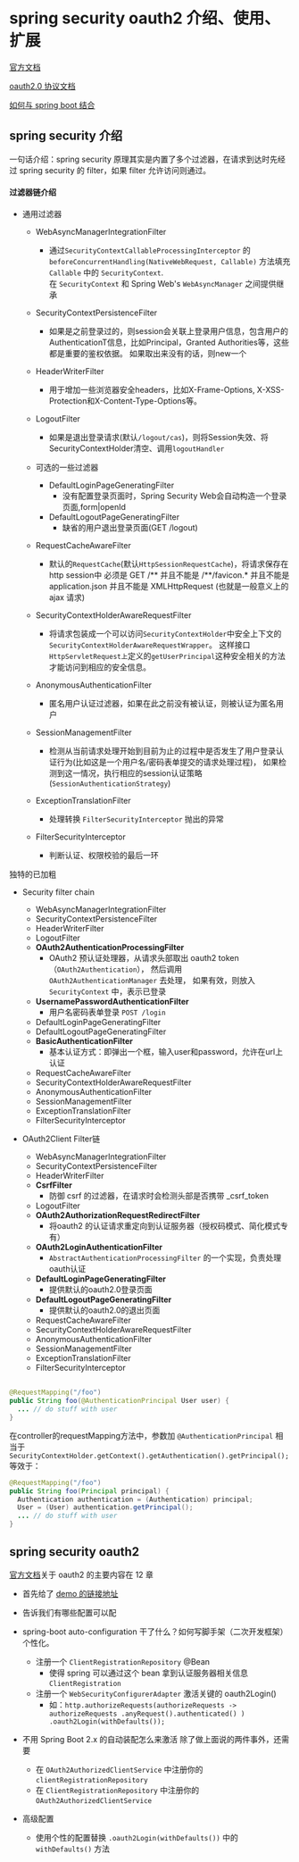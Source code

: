 # spring security oauth2 介绍、使用、扩展

[官方文档](https://docs.spring.io/spring-security/site/docs/5.2.1.RELEASE/reference/htmlsingle/#oauth2)

[oauth2.0 协议文档](https://tools.ietf.org/html/rfc6749)

[如何与 spring boot 结合](https://spring.io/guides/topicals/spring-security-architecture/)

## spring security 介绍

一句话介绍：spring security 原理其实是内置了多个过滤器，在请求到达时先经过 spring security 的 filter，如果 filter 允许访问则通过。

#### 过滤器链介绍
    
- 通用过滤器
    - WebAsyncManagerIntegrationFilter
        - 通过`SecurityContextCallableProcessingInterceptor` 的 
          `beforeConcurrentHandling(NativeWebRequest, Callable)` 方法填充 `Callable` 中的 `SecurityContext`.    
          在 `SecurityContext` 和 Spring Web's `WebAsyncManager` 之间提供继承
          
    - SecurityContextPersistenceFilter
        - 如果是之前登录过的，则session会关联上登录用户信息，包含用户的AuthenticationT信息，比如Principal，Granted Authorities等，这些都是重要的鉴权依据。
          如果取出来没有的话，则new一个
          
    - HeaderWriterFilter
        - 用于增加一些浏览器安全headers，比如X-Frame-Options, X-XSS-Protection和X-Content-Type-Options等。
        
    - LogoutFilter
        - 如果是退出登录请求(默认`/logout/cas`)，则将Session失效、将SecurityContextHolder清空、调用`logoutHandler`

    - 可选的一些过滤器
        - DefaultLoginPageGeneratingFilter
            - 没有配置登录页面时，Spring Security Web会自动构造一个登录页面,form|openId
        - DefaultLogoutPageGeneratingFilter
            - 缺省的用户退出登录页面(GET /logout)
                
    - RequestCacheAwareFilter
        - 默认的`RequestCache`(默认`HttpSessionRequestCache`)，将请求保存在http session中
        必须是 GET /**
        并且不能是 /**/favicon.*
        并且不能是 application.json
        并且不能是 XMLHttpRequest (也就是一般意义上的 ajax 请求)
        
    - SecurityContextHolderAwareRequestFilter
        - 将请求包装成一个可以访问`SecurityContextHolder`中安全上下文的`SecurityContextHolderAwareRequestWrapper`。
          这样接口`HttpServletRequest上`定义的`getUserPrincipal`这种安全相关的方法才能访问到相应的安全信息。
    - AnonymousAuthenticationFilter
        - 匿名用户认证过滤器，如果在此之前没有被认证，则被认证为匿名用户
        
    - SessionManagementFilter
        - 检测从当前请求处理开始到目前为止的过程中是否发生了用户登录认证行为(比如这是一个用户名/密码表单提交的请求处理过程)，
          如果检测到这一情况，执行相应的session认证策略(`SessionAuthenticationStrategy`)
          
    - ExceptionTranslationFilter
        - 处理转换 `FilterSecurityInterceptor` 抛出的异常
        
    - FilterSecurityInterceptor
        - 判断认证、权限校验的最后一环
        
独特的已加粗
    
- Security filter chain
    - WebAsyncManagerIntegrationFilter
    - SecurityContextPersistenceFilter
    - HeaderWriterFilter
    - LogoutFilter
    - **OAuth2AuthenticationProcessingFilter**
        - OAuth2 预认证处理器，从请求头部取出 oauth2 token（`OAuth2Authentication`），
        然后调用 `OAuth2AuthenticationManager` 去处理，
        如果有效，则放入`SecurityContext` 中，表示已登录
    - **UsernamePasswordAuthenticationFilter**
        - 用户名密码表单登录 `POST /login`
    - DefaultLoginPageGeneratingFilter
    - DefaultLogoutPageGeneratingFilter
    - **BasicAuthenticationFilter**
        - 基本认证方式：即弹出一个框，输入user和password，允许在url上认证
    - RequestCacheAwareFilter
    - SecurityContextHolderAwareRequestFilter
    - AnonymousAuthenticationFilter
    - SessionManagementFilter
    - ExceptionTranslationFilter
    - FilterSecurityInterceptor

- OAuth2Client Filter链
    - WebAsyncManagerIntegrationFilter
    - SecurityContextPersistenceFilter
    - HeaderWriterFilter
    - **CsrfFilter**
        - 防御 csrf 的过滤器，在请求时会检测头部是否携带 _csrf_token
    - LogoutFilter
    - **OAuth2AuthorizationRequestRedirectFilter**
        - 将oauth2 的认证请求重定向到认证服务器（授权码模式、简化模式专有）
    - **OAuth2LoginAuthenticationFilter**
        - `AbstractAuthenticationProcessingFilter` 的一个实现，负责处理oauth认证
    - **DefaultLoginPageGeneratingFilter**
        - 提供默认的oauth2.0登录页面
    - **DefaultLogoutPageGeneratingFilter**
        - 提供默认的oauth2.0的退出页面
    - RequestCacheAwareFilter
    - SecurityContextHolderAwareRequestFilter
    - AnonymousAuthenticationFilter
    - SessionManagementFilter
    - ExceptionTranslationFilter
    - FilterSecurityInterceptor

## 
```java
@RequestMapping("/foo")
public String foo(@AuthenticationPrincipal User user) {
  ... // do stuff with user
}
```
在controller的requestMapping方法中，参数加 `@AuthenticationPrincipal` 相当于 `SecurityContextHolder.getContext().getAuthentication().getPrincipal();`
等效于：
```java
@RequestMapping("/foo")
public String foo(Principal principal) {
  Authentication authentication = (Authentication) principal;
  User = (User) authentication.getPrincipal();
  ... // do stuff with user
}
```

## spring security oauth2 
[官方文档](https://docs.spring.io/spring-security/site/docs/5.2.1.RELEASE/reference/htmlsingle/#oauth2)关于 oauth2 的主要内容在 12 章

- 首先给了 [demo 的链接地址](https://github.com/spring-projects/spring-security/tree/5.2.1.RELEASE/samples/boot/oauth2login)

- 告诉我们有哪些配置可以配

- spring-boot auto-configuration 干了什么？如何写脚手架（二次开发框架）个性化。

    - 注册一个 `ClientRegistrationRepository` @Bean
        - 使得 spring 可以通过这个 bean 拿到认证服务器相关信息 `ClientRegistration`
    - 注册一个 `WebSecurityConfigurerAdapter` 激活关键的 oauth2Login()
        - 如：`http.authorizeRequests(authorizeRequests -> authorizeRequests .anyRequest().authenticated() ) .oauth2Login(withDefaults());`

- 不用 Spring Boot 2.x 的自动装配怎么来激活
除了做上面说的两件事外，还需要
    - 在 `OAuth2AuthorizedClientService` 中注册你的 `clientRegistrationRepository`
    - 在 `ClientRegistrationRepository` 中注册你的 `OAuth2AuthorizedClientService`

- 高级配置
    - 使用个性的配置替换 `.oauth2Login(withDefaults())` 中的 `withDefaults()` 方法
    